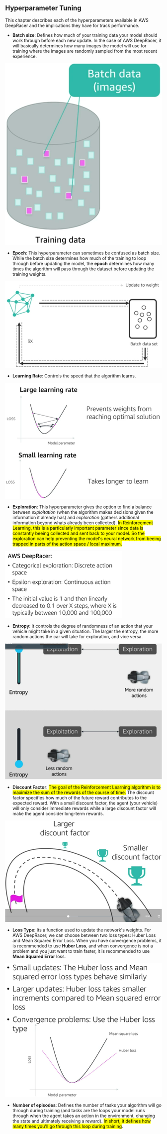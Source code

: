 ## Hyperparameter Tuning

This chapter describes each of the hyperparameters available in AWS DeepRacer and the implications they have for track performance. 

* **Batch size**: Defines how much of your training data your model should work through before each new update. In the case of AWS DeepRacer, it will basically determines how many images the model will use for training where the images are randomly sampled from the most recent experience.

![Batch Size](./images/batch_size.png)

* **Epoch**: This hyperparameter can sometimes be confused as batch size. While the batch size determines how much of the training to loop through before updating the model, the **epoch** determines how many times the algorithm will pass through the dataset before updating the training weights.

![Epoch](./images/epoch.png)

* **Learning Rate**: Controls the speed that the algorithm learns. 

![Learning Rate](./images/learning_rate.png)

* **Exploration**: This hyperparameter gives the option to find a balance between *exploitation* (when the algorithm makes decisions given the information it already has) and *exploration* (gathers additional information beyond whats already been collected). <mark>In Reinforcement Learning, this is a particularly important parameter since data is constantly beeing collected and sent back to your model. So the exploration can help preventing the model's neural network from beeing trapped in parts of the action space / local maximum. </mark>

![Exploration](./images/exploration.png)

* **Entropy**: It controls the degree of randomness of an action that your vehicle might take in a given situation. The larger the entropy, the more random actions the car will take for exploration, and vice versa.

![Entropy](./images/entropy.png)

* **Discount Factor**: <mark>The goal of the Reinforcement Learning algorithm is to maximize the sum of the rewards of the course of time.</mark> The discount factor specifies how much of the future reward contributes to the expected reward. With a small discount factor, the agent (your vehicle) will only consider immediate rewards while a large discount factor will make the agent consider long-term rewards.  

![Discount Factor](./images/discount_factor.png)

* **Loss Type**: Its a function used to update the network's weights. For AWS DeepRacer, we can choose between two loss types: Huber Loss and Mean Squared Error Loss. When you have convergence problems, it is recommended to use **Huber Loss**, and when convergence is not a problem and you just want to train faster, it is recommended to use **Mean Squared Error** loss.

![Loss Type](./images/loss_type.png)


* **Number of episodes**: Defines the number of tasks your algorithm will go through during training (and tasks are the loops your model runs through when the agent takes an action in the environment, changing the state and ultimately receiving a reward). <mark>In short, it defines how many times you'll go through this loop during training</mark>.
 